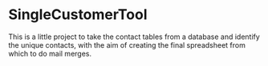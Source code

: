 # SingleCustomerTool
This is a little project to take the contact tables from a database 
and identify the unique contacts, with the aim of creating the final 
spreadsheet from which to do mail merges.